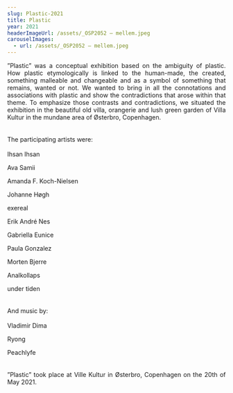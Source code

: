 ```yaml
---
slug: Plastic-2021
title: Plastic
year: 2021
headerImageUrl: /assets/_OSP2052 – mellem.jpeg
carouselImages:
  - url: /assets/_OSP2052 – mellem.jpeg
---
```

<p style="text-align: justify">”Plastic” was a conceptual exhibition based on the ambiguity of plastic. How plastic etymologically is linked to the human-made, the created, something malleable and changeable and as a symbol of something that remains, wanted or not. We wanted to bring in all the connotations and associations with plastic and show the contradictions that arose within that theme. To emphasize those contrasts and contradictions, we situated the exhibition in the beautiful old villa, orangerie and lush green garden of Villa Kultur in the mundane area of Østerbro, Copenhagen.<br><br><br>The participating artists were:<br><br>Ihsan Ihsan</p><p style="text-align: justify">Ava Samii</p><p style="text-align: justify">Amanda F. Koch-Nielsen</p><p style="text-align: justify">Johanne Høgh</p><p style="text-align: justify">exereal</p><p style="text-align: justify">Erik André Nes</p><p style="text-align: justify">Gabriella Eunice</p><p style="text-align: justify">Paula Gonzalez</p><p style="text-align: justify">Morten Bjerre</p><p style="text-align: justify">Analkollaps</p><p style="text-align: justify">under tiden<br><br><br>And music by:<br><br>Vladimir Dima</p><p style="text-align: justify">Ryong</p><p style="text-align: justify">Peachlyfe<br><br><br>”Plastic” took place at Ville Kultur in Østerbro, Copenhagen on the 20th of May 2021.</p>